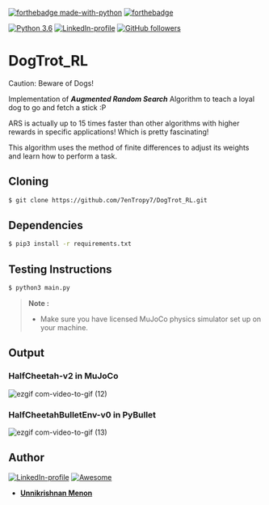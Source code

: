 [![forthebadge made-with-python](http://ForTheBadge.com/images/badges/made-with-python.svg)](https://www.python.org/) [![forthebadge](https://forthebadge.com/images/badges/oooo-kill-em.svg)](https://forthebadge.com)

[![Python 3.6](https://img.shields.io/badge/python-3.6-teal.svg)](https://www.python.org/downloads/release/python-360/) [![LinkedIn-profile](https://img.shields.io/badge/LinkedIn-Unnikrishnan-green.svg)](https://www.linkedin.com/in/unnikrishnan-menon-aa013415a/)
[![GitHub followers](https://img.shields.io/github/followers/7enTropy7?label=Follow&style=social)](https://github.com/7enTropy7?tab=followers) 


# DogTrot_RL

Caution: Beware of Dogs!

Implementation of ***Augmented Random Search*** Algorithm to teach a loyal dog to go and fetch a stick :P

ARS is actually up to 15 times faster than other algorithms with higher rewards in specific applications! Which is pretty fascinating!

This algorithm uses the method of finite differences to adjust its weights and learn how to perform a task.

## Cloning
```bash
$ git clone https://github.com/7enTropy7/DogTrot_RL.git
```

## Dependencies
```bash
$ pip3 install -r requirements.txt
```

## Testing Instructions

```bash
$ python3 main.py
```
> **Note :** 
> - Make sure you have licensed MuJoCo physics simulator set up on your machine.

## Output

### HalfCheetah-v2 in MuJoCo

![ezgif com-video-to-gif (12)](https://user-images.githubusercontent.com/36446402/79081140-393a8b00-7d38-11ea-80ac-25611d635338.gif)

### HalfCheetahBulletEnv-v0 in PyBullet

![ezgif com-video-to-gif (13)](https://user-images.githubusercontent.com/36446402/79081188-aea65b80-7d38-11ea-8bd5-28580c247b39.gif)

## Author
[![LinkedIn-profile](https://img.shields.io/badge/LinkedIn-Profile-teal.svg)](https://www.linkedin.com/in/unnikrishnan-menon-aa013415a/) [![Awesome](https://cdn.rawgit.com/sindresorhus/awesome/d7305f38d29fed78fa85652e3a63e154dd8e8829/media/badge.svg)](https://www.quora.com/profile/Unnikrishnan-Menon-5)
* [**Unnikrishnan Menon**](https://github.com/7enTropy7) 
